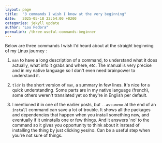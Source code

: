 ```yaml
---
layout: page
title:  "3 commands I wish I knew at the very beginning"
date:   2025-05-18 22:54:00 +0200
categories: jekyll update
author: "Lou Fedora"
permalink: /three-useful-commands-beginner
---
```


Below are three commands I wish I'd heard about at the straight beginning of my Linux journey : 

1. `man` to have a long description of a command, to understand what it does actually, what info it grabs and where, etc. The manual is very precise and in my native language so I don't even need brainpower to understand it. 

2. `tldr` is the short version of `man`, a summary in few lines. It's nice for a quick understanding. Some parts are in my native language (french), some others weren't translated yet so they're in English per default.

3. I mentioned it in one of the earlier posts, but `--assumeno` at the end of an `install` command can save a lot of trouble. It shows all the packages and dependencies that happen when you install something new, and eventually if it uninstalls one or few things. And it answers 'no' to the command so it gives you opportunity to think about it instead of installing the thing by just clicking yes/no. Can be a useful step when you're not sure of things. 
